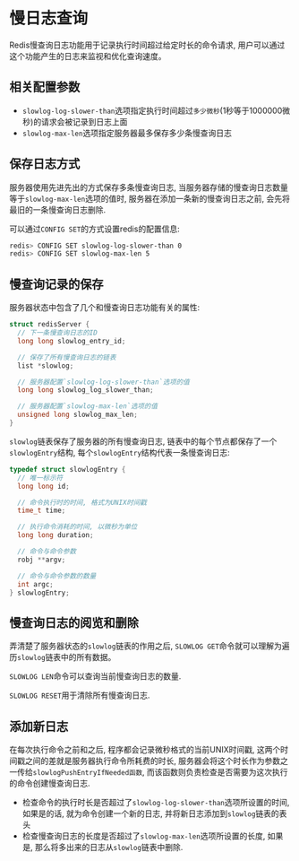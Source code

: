 # 慢日志查询
Redis慢查询日志功能用于记录执行时间超过给定时长的命令请求, 用户可以通过这个功能产生的日志来监视和优化查询速度。

## 相关配置参数
- `slowlog-log-slower-than`选项指定执行时间超过`多少微秒`(1秒等于1000000微秒)的请求会被记录到日志上面
- `slowlog-max-len`选项指定服务器最多保存多少条慢查询日志

## 保存日志方式
服务器使用先进先出的方式保存多条慢查询日志, 当服务器存储的慢查询日志数量等于`slowlog-max-len`选项的值时, 服务器在添加一条新的慢查询日志之前, 会先将最旧的一条慢查询日志删除.

可以通过`CONFIG SET`的方式设置redis的配置信息:
```sh
redis> CONFIG SET slowlog-log-slower-than 0
redis> CONFIG SET slowlog-max-len 5
```

## 慢查询记录的保存
服务器状态中包含了几个和慢查询日志功能有关的属性:
```c
struct redisServer {
  // 下一条慢查询日志的ID
  long long slowlog_entry_id;

  // 保存了所有慢查询日志的链表
  list *slowlog;

  // 服务器配置`slowlog-log-slower-than`选项的值
  long long slowlog_log_slower_than;

  // 服务器配置`slowlog-max-len`选项的值
  unsigned long slowlog_max_len;
}
```

`slowlog`链表保存了服务器的所有慢查询日志, 链表中的每个节点都保存了一个`slowlogEntry`结构, 每个`slowlogEntry`结构代表一条慢查询日志:
```c
typedef struct slowlogEntry {
  // 唯一标示符
  long long id;

  // 命令执行时的时间, 格式为UNIX时间戳
  time_t time;

  // 执行命令消耗的时间, 以微秒为单位
  long long duration;

  // 命令与命令参数
  robj **argv;

  // 命令与命令参数的数量
  int argc;
} slowlogEntry;
```

## 慢查询日志的阅览和删除
弄清楚了服务器状态的`slowlog`链表的作用之后, `SLOWLOG GET`命令就可以理解为遍历`slowlog`链表中的所有数据。

`SLOWLOG LEN`命令可以查询当前慢查询日志的数量.

`SLOWLOG RESET`用于清除所有慢查询日志.

## 添加新日志
在每次执行命令之前和之后, 程序都会记录微秒格式的当前UNIX时间戳, 这两个时间戳之间的差就是服务器执行命令所耗费的时长, 服务器会将这个时长作为参数之一传给`slowlogPushEntryIfNeeded函数`, 而该函数则负责检查是否需要为这次执行的命令创建慢查询日志.

- 检查命令的执行时长是否超过了`slowlog-log-slower-than`选项所设置的时间, 如果是的话, 就为命令创建一个新的日志, 并将新日志添加到`slowlog`链表的表头
- 检查慢查询日志的长度是否超过了`slowlog-max-len`选项所设置的长度, 如果是, 那么将多出来的日志从`slowlog`链表中删除.
